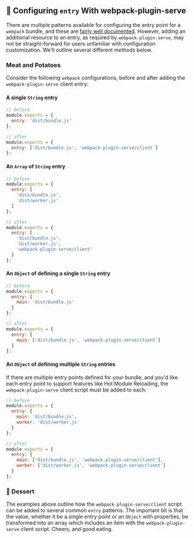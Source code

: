 ## 🍲 Configuring `entry` With webpack-plugin-serve

There are multiple patterns available for configuring the entry point for a `webpack` bundle, and these are [fairly well documented](https://webpack.js.org/concepts/entry-points/). However, adding an additional resource to an entry, as required by `webpack-plugin-serve`, may not be straight-forward for users unfamiliar with configuration customization. We'll outline several different methods below.

### Meat and Potatoes

Consider the following `webpack` configurations, before and after adding the `webpack-plugin-serve` client entry:

#### A single `String` entry

```js
// before
module.exports = {
  entry: 'dist/bundle.js'
};
```

```js
// after
module.exports = {
  entry: ['dist/bundle.js', 'webpack-plugin-serve/client']
};
```

#### An `Array` of `String` entry

```js
// before
module.exports = {
  entry: [
    'dist/bundle.js',
    'dist/worker.js'
  ]
};
```

```js
// after
module.exports = {
  entry: [
    'dist/bundle.js',
    'dist/worker.js',
    'webpack-plugin-serve/client'
  ]
};
```

#### An `Object` of defining a single `String` entry

```js
// before
module.exports = {
  entry: {
    main: 'dist/bundle.js'
  }
};
```

```js
// after
module.exports = {
  entry: {
    main: ['dist/bundle.js', 'webpack-plugin-serve/client']
  }
};
```

#### An `Object` of defining multiple `String` entries

If there are multiple entry points defined for your bundle, and you'd like each entry point to support features like Hot Module Reloading, the `webpack-plugin-serve` client script must be added to each:

```js
// before
module.exports = {
  entry: {
    main: 'dist/bundle.js',
    worker: 'dist/worker.js'
  }
};
```

```js
// after
module.exports = {
  entry: {
    main: ['dist/bundle.js', 'webpack-plugin-serve/client'],
    worker: ['dist/worker.js', 'webpack-plugin-serve/client']
  }
};
```

### 🍰 Dessert

The examples above outline how the `webpack-plugin-serve/client` script can be added to several common `entry` patterns. The important bit is that the value, whether it be a single entry point or an `Object` with properties, be transformed into an array which includes an item with the `webpack-plugin-serve` client script. Cheers, and good eating.
